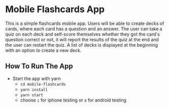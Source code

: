 # Mobile Flashcards App

This is a simple flashcards mobile app. Users will be able to create decks of cards, where each card has a question and an answer.  The user can take a quiz on each deck and self-score themselves whether they got the card's question correct or not, it will report the results of the quiz at the end and the user can restart the quiz.  A list of decks is displayed at the beginning with an option to create a new deck.

## How To Run The App

* Start the app with yarn
    - `cd mobile-flashcards`
    - `yarn install`
    - `yarn start`
    - choose `i` for iphone testing or `a` for android testing